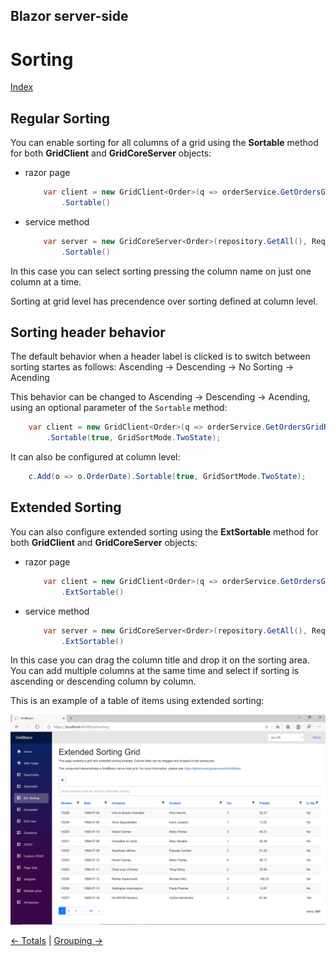 ## Blazor server-side

# Sorting

[Index](Documentation.md)

## Regular Sorting
You can enable sorting for all columns of a grid using the **Sortable** method for both **GridClient** and **GridCoreServer** objects:
* razor page
    ```c#
        var client = new GridClient<Order>(q => orderService.GetOrdersGridRows(columns, q), query, false, "ordersGrid", Columns, locale)
            .Sortable()
    ```

* service method
    ```c#
        var server = new GridCoreServer<Order>(repository.GetAll(), Request.Query, true, "ordersGrid", columns, 10)
            .Sortable()
    ```

In this case you can select sorting pressing the column name on just one column at a time.

Sorting at grid level has precendence over sorting defined at column level.


## Sorting header behavior

The default behavior when a header label is clicked is to switch between sorting startes as follows: Ascending -> Descending -> No Sorting -> Acending

This behavior can be changed to  Ascending -> Descending -> Acending, using an optional parameter of the ```Sortable``` method:
```c#
    var client = new GridClient<Order>(q => orderService.GetOrdersGridRows(columns, q), query, false, "ordersGrid", Columns, locale)
        .Sortable(true, GridSortMode.TwoState);
```

It can also be configured at column level:
```c#
    c.Add(o => o.OrderDate).Sortable(true, GridSortMode.TwoState);
```


## Extended Sorting
You can also configure extended sorting using the **ExtSortable** method for both **GridClient** and **GridCoreServer** objects:
* razor page
    ```c#
        var client = new GridClient<Order>(q => orderService.GetOrdersGridRows(columns, q), query, false, "ordersGrid", Columns, locale)
            .ExtSortable()
    ```

* service method
    ```c#
        var server = new GridCoreServer<Order>(repository.GetAll(), Request.Query, true, "ordersGrid", columns, 10)
            .ExtSortable()
    ```
In this case you can drag the column title and drop it on the sorting area. You can add multiple columns at the same time and select if sorting is ascending or descending column by column.

This is an example of a table of items using extended sorting:

![](../images/Extended_sorting.png)


[<- Totals](Totals.md) | [Grouping ->](Grouping.md)